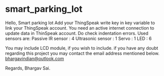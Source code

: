 # smart_parking_lot
Hello,
Smart parking lot
Add your ThingSpeak write key in key variable to link your ThingSpeak account.
You need an active internet connection to update data in ThinSpeak account.
Do check indentation errors.
Used sensors are:
Passive IR sensor : 4
Ultrasonic sensor : 1
Servo : 1
LED : 6

You may include LCD module, if you wish to include.
if you have any doubt regarding this project you may contact the email address mentioned below.
bhargavindian@outlook.com

Regards,
Bhargav Sai.


